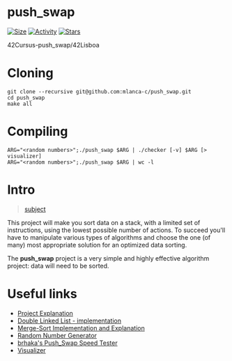 # push_swap
 
 [![Size](https://img.shields.io/github/repo-size/mlanca-c/push_swap?color=orange&label=SIZE&logo=Size&style=for-the-badge)](https://github.com/mlanca-c/push_swap) 
 [![Activity](https://img.shields.io/github/commit-activity/m/mlanca-c/push_swap?color=blue&label=Commit%20Actvity&logoColor=blue&style=for-the-badge)](https://github.com/mlanca-c/push_swap)
 [![Stars](https://img.shields.io/github/stars/mlanca-c/push_swap.svg?&logoColor=yellow&style=for-the-badge)](https://github.com/mlanca-c/push_swap)
 
 42Cursus-push_swap/42Lisboa 

# Cloning

 ```
 git clone --recursive git@github.com:mlanca-c/push_swap.git
 cd push_swap
 make all
 ```

# Compiling

 ```
 ARG="<random numbers>";./push_swap $ARG | ./checker [-v] $ARG [> visualizer]
 ARG="<random numbers>";./push_swap $ARG | wc -l
 ```

# Intro

 > [subject](subject.pdf)

 This project will make you sort data on a stack, with a limited set of instructions, using the lowest possible number of actions.
 To succeed you'll have to manipulate various types of algorithms and choose the one (of many) most appropriate solution for an optimized data sorting.

 The **push_swap** project is a very simple and highly effective algorithm project: data will need to be sorted.

# Useful links

 * [Project Explanation](https://medium.com/@jamierobertdawson/push-swap-the-least-amount-of-moves-with-two-stacks-d1e76a71789a)
 * [Double Linked List - implementation](https://www.geeksforgeeks.org/doubly-linked-list/)
 * [Merge-Sort Implementation and Explanation](https://www.geeksforgeeks.org/merge-sort-for-doubly-linked-list/)
 * [Random Number Generator](https://numbergenerator.org/)
 * [brhaka's Push_Swap Speed Tester](https://gist.github.com/brhaka/af12a3b49812014c5cea47301659e750)
 * [Visualizer](https://github.com/o-reo/push_swap_visualizer)
